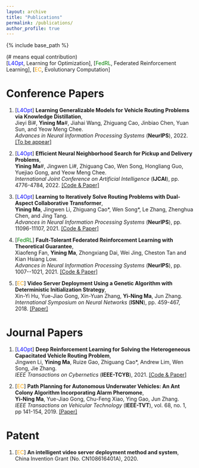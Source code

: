 ```yaml
---
layout: archive
title: "Publications"
permalink: /publications/
author_profile: true
---
```


{% include base_path %}

(# means equal contribution)  
[<font color=Blue><font color=cyan><font color=brown><font color=blue>L4Opt</font></font></font></font>, Learning for Optimization], [<font color=Green>FedRL</font>, Federated Reinforcement Learning], [<font color=orange>EC</font>, Evolutionary Computation]

Conference Papers
======

1. [<font color=Blue><font color=cyan><font color=brown><font color=blue>L4Opt</font></font></font></font>] **Learning Generalizable Models for Vehicle Routing Problems via Knowledge Distillation**,   
Jieyi Bi#, **Yining Ma**#, Jiahai Wang, Zhiguang Cao, Jinbiao Chen, Yuan Sun, and Yeow Meng Chee.   
*Advances in Neural Information Processing Systems* (**NeurIPS**), 2022. [[To be appear]]()

2. [<font color=Blue><font color=cyan><font color=brown><font color=blue>L4Opt</font></font></font></font>] **Efficient Neural Neighborhood Search for Pickup and Delivery Problems**,   
**Yining Ma**#, Jingwen Li#, Zhiguang Cao, Wen Song, Hongliang Guo, Yuejiao Gong, and Yeow Meng Chee.   
*International Joint Conference on Artificial Intelligence* (**IJCAI**),  pp. 4776-4784, 2022. [[Code & Paper]](https://github.com/yining043/PDP-N2S)

3. [<font color=Blue><font color=cyan><font color=brown><font color=blue>L4Opt</font></font></font></font>] **Learning to Iteratively Solve Routing Problems
with Dual-Aspect Collaborative Transformer**,  
**Yining Ma**, Jingwen Li, Zhiguang Cao*, Wen Song*, Le Zhang, Zhenghua Chen, and Jing Tang.   
*Advances in Neural Information Processing Systems* (**NeurIPS**),  pp. 11096-11107, 2021. [[Code & Paper]](https://github.com/yining043/VRP-DACT)

4. [<font color=Green>FedRL</font>] **Fault-Tolerant Federated Reinforcement Learning with Theoretical Guarantee**,  
Xiaofeng Fan, **Yining Ma**, Zhongxiang Dai, Wei Jing, Cheston Tan and Kian Hsiang Low.   
*Advances in Neural Information Processing Systems* (**NeurIPS**),  pp. 1007--1021, 2021. [[Code & Paper]](https://github.com/flint-xf-fan/Byzantine-Federeated-RL)

5. [<font color=orange>EC</font>] **Video Server Deployment Using a Genetic Algorithm with Deterministic Initialization Strategy**,     
Xin-Yi Hu, Yue-Jiao Gong, Xin-Yuan Zhang, **Yi-Ning Ma**, Jun Zhang.  
*International Symposium on Neural Networks* (**ISNN**),  pp. 459-467, 2018. [[Paper]](https://link.springer.com/chapter/10.1007/978-3-319-92537-0_53)

Journal Papers
======

1. [<font color=Blue><font color=cyan><font color=brown><font color=blue>L4Opt</font></font></font></font>] **Deep Reinforcement Learning for Solving the Heterogeneous Capacitated Vehicle Routing Problem**,   
Jingwen Li, **Yining Ma**, Ruize Gao, Zhiguang Cao*, Andrew Lim, Wen Song, Jie Zhang.   
*IEEE Transactions on Cybernetics* (**IEEE-TCYB**),  2021. [[Code & Paper]](https://github.com/Demon0312/HCVRP_DRL)

2. [<font color=orange>EC</font>] **Path Planning for Autonomous Underwater Vehicles: An Ant Colony Algorithm Incorporating Alarm Pheromone**,      
**Yi-Ning Ma**, Yue-Jiao Gong, Chu-Feng Xiao, Ying Gao, Jun Zhang.    
*IEEE Transactions on Vehicular Technology* (**IEEE-TVT**),  vol. 68, no. 1, pp 141-154, 2019. [[Paper]](https://ieeexplore.ieee.org/abstract/document/8540402)


Patent
======
1. [<font color=orange>EC</font>] **An intelligent video server deployment method and system**,   
China Invention Grant (No. CN108616401A), 2020.